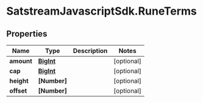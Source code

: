 # SatstreamJavascriptSdk.RuneTerms

## Properties
Name | Type | Description | Notes
------------ | ------------- | ------------- | -------------
**amount** | [**BigInt**](BigInt.md) |  | [optional] 
**cap** | [**BigInt**](BigInt.md) |  | [optional] 
**height** | **[Number]** |  | [optional] 
**offset** | **[Number]** |  | [optional] 
